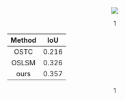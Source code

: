 <div align=center><img src="FMD.png"/></div>
<p align="center">
  1
</p>

| Method      | IoU     | 
:-:|:-:|
| OSTC     | 0.216     |
| OSLSM     | 0.326     |
| ours     | 0.357     |
<p align="center">
  1
</p>


